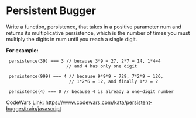 # Persistent Bugger

Write a function, persistence, that takes in a positive parameter num and returns its multiplicative persistence, which is the number of times you must multiply the digits in num until you reach a single digit.

**For example:**
```
 persistence(39) === 3 // because 3*9 = 27, 2*7 = 14, 1*4=4
                       // and 4 has only one digit

 persistence(999) === 4 // because 9*9*9 = 729, 7*2*9 = 126,
                        // 1*2*6 = 12, and finally 1*2 = 2

 persistence(4) === 0 // because 4 is already a one-digit number
 ```

 CodeWars Link: https://www.codewars.com/kata/persistent-bugger/train/javascript